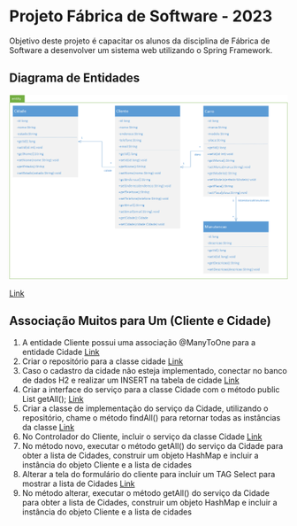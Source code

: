 # Projeto Fábrica de Software - 2023

Objetivo deste projeto é capacitar os alunos da disciplina de Fábrica de Software a desenvolver um sistema web utilizando o Spring Framework.

## Diagrama de Entidades

![Diagrama de Entidades](/diagramas/diagramaentidades.png)


[Link]()
## Associação Muitos para Um (Cliente e Cidade)
1. A entidade Cliente possui uma associação @ManyToOne para a entidade Cidade [Link](https://github.com/waltercoan/FABSOFT2023/blob/main/src/main/java/br/univille/projfabsoft2023/entity/Cliente.java)
2. Criar o repositório para a classe cidade [Link](https://github.com/waltercoan/FABSOFT2023/blob/main/src/main/java/br/univille/projfabsoft2023/repository/CidadeRepository.java)
3. Caso o cadastro da cidade não esteja implementado, conectar no banco de dados H2 e realizar um INSERT na tabela de cidade [Link](http://localhost:8080/banco_de_dados)
4. Criar a interface do serviço para a classe Cidade com o método public List<Cidade> getAll(); [Link](https://github.com/waltercoan/FABSOFT2023/blob/main/src/main/java/br/univille/projfabsoft2023/service/CidadeService.java)
5. Criar a classe de implementação do serviço da Cidade, utilizando o repositório, chame o método findAll() para retornar todas as instâncias da classe [Link](https://github.com/waltercoan/FABSOFT2023/blob/main/src/main/java/br/univille/projfabsoft2023/service/impl/CidadeServiceImpl.java)
6. No Controlador do Cliente, incluir o serviço da classe Cidade [Link](https://github.com/waltercoan/FABSOFT2023/blob/main/src/main/java/br/univille/projfabsoft2023/controller/ClienteController.java)
7. No método novo, executar o método getAll() do serviço da Cidade para obter a lista de Cidades, construir um objeto HashMap e incluir a instância do objeto Cliente e a lista de cidades
8. Alterar a tela do formulário do cliente para incluir um TAG Select para mostrar a lista de Cidades [Link](https://github.com/waltercoan/FABSOFT2023/blob/main/src/main/resources/templates/cliente/form.html)
9. No método alterar, executar o método getAll() do serviço da Cidade para obter a lista de Cidades, construir um objeto HashMap e incluir a instância do objeto Cliente e a lista de cidades